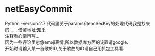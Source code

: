 # netEasyCommit</br>
Python -version:2.7
代码里关于params和encSecKey的处理代码我是抄来的......    借鉴地址:<a href="https://www.zhihu.com/question/36081767">知乎</a></br>
注释看心情再写...</br>
因为一些评论里忽悠emoji表情,所以数据库方面的设置请google.</br>
开始时请输入某一首歌的ID,关于歌曲的ID请自己用抓包工具看.</br>
